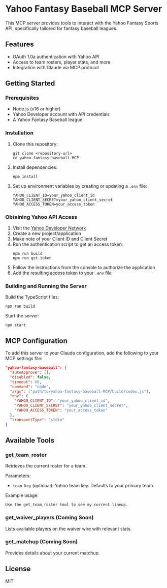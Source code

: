 # Yahoo Fantasy Baseball MCP Server

This MCP server provides tools to interact with the Yahoo Fantasy Sports API, specifically tailored for fantasy baseball leagues.

## Features

- OAuth 1.0a authentication with Yahoo API
- Access to team rosters, player stats, and more
- Integration with Claude via MCP protocol

## Getting Started

### Prerequisites

- Node.js (v16 or higher)
- Yahoo Developer account with API credentials
- A Yahoo Fantasy Baseball league

### Installation

1. Clone this repository:
   ```
   git clone <repository-url>
   cd yahoo-fantasy-baseball-MCP
   ```

2. Install dependencies:
   ```
   npm install
   ```

3. Set up environment variables by creating or updating a `.env` file:
   ```
   YAHOO_CLIENT_ID=your_yahoo_client_id
   YAHOO_CLIENT_SECRET=your_yahoo_client_secret
   YAHOO_ACCESS_TOKEN=your_access_token
   ```

### Obtaining Yahoo API Access

1. Visit the [Yahoo Developer Network](https://developer.yahoo.com/)
2. Create a new project/application
3. Make note of your Client ID and Client Secret
4. Run the authentication script to get an access token:
   ```
   npm run build
   npm run get-token
   ```
5. Follow the instructions from the console to authorize the application
6. Add the resulting access token to your `.env` file

### Building and Running the Server

Build the TypeScript files:
```
npm run build
```

Start the server:
```
npm start
```

## MCP Configuration

To add this server to your Claude configuration, add the following to your MCP settings file:

```json
"yahoo-fantasy-baseball": {
  "autoApprove": [],
  "disabled": false,
  "timeout": 60,
  "command": "node",
  "args": ["path/to/yahoo-fantasy-baseball-MCP/build/index.js"],
  "env": {
    "YAHOO_CLIENT_ID": "your_yahoo_client_id",
    "YAHOO_CLIENT_SECRET": "your_yahoo_client_secret",
    "YAHOO_ACCESS_TOKEN": "your_access_token"
  },
  "transportType": "stdio"
}
```

## Available Tools

### get_team_roster

Retrieves the current roster for a team.

Parameters:
- `team_key` (optional): Yahoo team key. Defaults to your primary team.

Example usage:
```
Use the get_team_roster tool to see my current lineup.
```

### get_waiver_players (Coming Soon)

Lists available players on the waiver wire with relevant stats.

### get_matchup (Coming Soon)

Provides details about your current matchup.

## License

MIT
